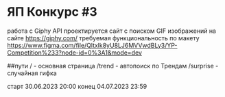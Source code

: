 # ЯП Конкурс #3

работа с Giphy API 
проектируется сайт с поиском GIF изображений на сайте https://giphy.com/
требуемая функциональность по макету https://www.figma.com/file/Qltxlk8yU8LJ6MVVwdBLy3/YP-Competition%233?node-id=0%3A1&mode=dev

##пути
/ - основная страница
/trend - автопоиск по Трендам
/surprise - случайная гифка

старт 30.06.2023 20:00
конец 04.07.2023 23:59
